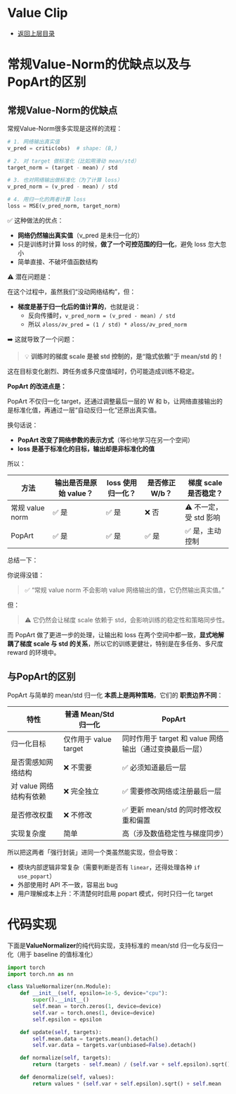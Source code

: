 # Value Clip

- [返回上层目录](../value-clip.md)



# 常规Value-Norm的优缺点以及与PopArt的区别

## 常规Value-Norm的优缺点

常规Value-Norm很多实现是这样的流程：

```python
# 1. 网络输出真实值
v_pred = critic(obs)  # shape: (B,)

# 2. 对 target 做标准化（比如用滑动 mean/std）
target_norm = (target - mean) / std

# 3. 也对网络输出做标准化（为了计算 loss）
v_pred_norm = (v_pred - mean) / std

# 4. 用归一化的两者计算 loss
loss = MSE(v_pred_norm, target_norm)
```

✅ 这种做法的优点：

- **网络仍然输出真实值**（v_pred 是未归一化的）
- 只是训练时计算 loss 的时候，**做了一个可控范围的归一化**，避免 loss 忽大忽小
- 简单直接、不破坏值函数结构

⚠️ 潜在问题是：

在这个过程中，虽然我们“没动网络结构”，但：

- **梯度是基于归一化后的值计算的**，也就是说：
  - 反向传播时，`v_pred_norm = (v_pred - mean) / std`
  - 所以 `∂loss/∂v_pred = (1 / std) * ∂loss/∂v_pred_norm`

➡️ 这就导致了一个问题：

> 💡 **训练时的梯度 scale 是被 std 控制的，是“隐式依赖”于 mean/std 的！**

这在目标变化剧烈、跨任务或多尺度值域时，仍可能造成训练不稳定。

**PopArt 的改进点是：**

PopArt 不仅归一化 target，还通过调整最后一层的 W 和 b，让网络直接输出的是标准化值，再通过一层“自动反归一化”还原出真实值。

换句话说：

- **PopArt 改变了网络参数的表示方式**（等价地学习在另一个空间）
- **loss 是基于标准化的目标，输出却是非标准化的值**

所以：

| 方法            | 输出是否是原始 value？ | loss 使用归一化？ | 是否修正 W/b？ | 梯度 scale 是否稳定？ |
| --------------- | ---------------------- | ----------------- | -------------- | --------------------- |
| 常规 value norm | ✅ 是                   | ✅ 是              | ❌ 否           | ⚠️ 不一定，受 std 影响 |
| PopArt          | ✅ 是                   | ✅ 是              | ✅ 是           | ✅ 是，主动控制        |

总结一下：

你说得没错：

> ✅ “常规 value norm 不会影响 value 网络输出的值，它仍然输出真实值。”

但：

> ⚠️ 它仍然会让梯度 scale 依赖于 std，会影响训练的稳定性和策略同步性。

而 PopArt 做了更进一步的处理，让输出和 loss 在两个空间中都一致，**显式地解耦了梯度 scale 与 std 的关系**，所以它的训练更健壮，特别是在多任务、多尺度 reward 的环境中。

## 与PopArt的区别

PopArt 与简单的 mean/std 归一化 **本质上是两种策略**，它们的 **职责边界不同**：

| 特性                    | 普通 Mean/Std 归一化  | PopArt                                                  |
| ----------------------- | --------------------- | ------------------------------------------------------- |
| 归一化目标              | 仅作用于 value target | 同时作用于 target 和 value 网络输出（通过变换最后一层） |
| 是否需感知网络结构      | ❌ 不需要              | ✅ 必须知道最后一层                                      |
| 对 value 网络结构有依赖 | ❌ 完全独立            | ✅ 需要修改网络或注册最后一层                            |
| 是否修改权重            | ❌ 不修改              | ✅ 更新 mean/std 的同时修改权重和偏置                    |
| 实现复杂度              | 简单                  | 高（涉及数值稳定性与梯度同步）                          |

所以把这两者「强行封装」进同一个类虽然能实现，但会导致：

- 模块内部逻辑非常复杂（需要判断是否有 `linear`，还得处理各种 `if use_popart`）
- 外部使用时 API 不一致，容易出 bug
- 用户理解成本上升：不清楚何时启用 popart 模式，何时只归一化 target

# 代码实现

下面是**ValueNormalizer**的纯代码实现，支持标准的 mean/std 归一化与反归一化（用于 baseline 的值标准化）

```python
import torch
import torch.nn as nn

class ValueNormalizer(nn.Module):
    def __init__(self, epsilon=1e-5, device="cpu"):
        super().__init__()
        self.mean = torch.zeros(1, device=device)
        self.var = torch.ones(1, device=device)
        self.epsilon = epsilon

    def update(self, targets):
        self.mean.data = targets.mean().detach()
        self.var.data = targets.var(unbiased=False).detach()

    def normalize(self, targets):
        return (targets - self.mean) / (self.var + self.epsilon).sqrt()

    def denormalize(self, values):
        return values * (self.var + self.epsilon).sqrt() + self.mean
```

